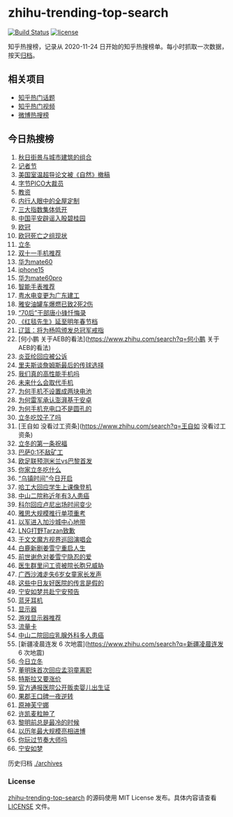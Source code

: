 # zhihu-trending-top-search

[![Build Status](https://github.com/justjavac/zhihu-trending-top-search/workflows/ci/badge.svg?branch=main)](https://github.com/justjavac/zhihu-trending-top-search/actions)
[![license](https://img.shields.io/github/license/justjavac/zhihu-trending-top-search)](https://github.com/justjavac/zhihu-trending-top-search/blob/main/LICENSE)

知乎热搜榜，记录从 2020-11-24
日开始的知乎热搜榜单。每小时抓取一次数据，按天[归档](./archives)。

## 相关项目

- [知乎热门话题](https://github.com/justjavac/zhihu-trending-hot-questions)
- [知乎热门视频](https://github.com/justjavac/zhihu-trending-hot-video)
- [微博热搜榜](https://github.com/justjavac/weibo-trending-hot-search)

## 今日热搜榜

<!-- BEGIN -->
<!-- 最后更新时间 Wed Nov 08 2023 20:16:09 GMT+0800 (China Standard Time) -->

1. [秋日街景与城市建筑的组合](https://www.zhihu.com/search?q=秋日街景与城市建筑的组合)
1. [记者节](https://www.zhihu.com/search?q=记者节)
1. [美国室温超导论文被《自然》撤稿](https://www.zhihu.com/search?q=美国室温超导论文被《自然》撤稿)
1. [字节PICO大裁员](https://www.zhihu.com/search?q=字节PICO大裁员)
1. [教资](https://www.zhihu.com/search?q=教资)
1. [内行人眼中的全屋定制](https://www.zhihu.com/search?q=内行人眼中的全屋定制)
1. [三大指数集体低开](https://www.zhihu.com/search?q=三大指数集体低开)
1. [中国平安辟谣入股碧桂园](https://www.zhihu.com/search?q=中国平安辟谣入股碧桂园)
1. [欧冠](https://www.zhihu.com/search?q=欧冠)
1. [欧冠死亡之组现状](https://www.zhihu.com/search?q=欧冠死亡之组现状)
1. [立冬](https://www.zhihu.com/search?q=立冬)
1. [双十一手机推荐](https://www.zhihu.com/search?q=双十一手机推荐)
1. [华为mate60](https://www.zhihu.com/search?q=华为mate60)
1. [iphone15](https://www.zhihu.com/search?q=iphone15)
1. [华为mate60pro](https://www.zhihu.com/search?q=华为mate60pro)
1. [智能手表推荐](https://www.zhihu.com/search?q=智能手表推荐)
1. [粤水电变更为广东建工](https://www.zhihu.com/search?q=粤水电变更为广东建工)
1. [雅安油罐车爆燃已致2死2伤](https://www.zhihu.com/search?q=雅安油罐车爆燃已致2死2伤)
1. [“70后”干部唐小锋忏悔录](https://www.zhihu.com/search?q=“70后”干部唐小锋忏悔录)
1. [《红毯先生》延至明年春节档](https://www.zhihu.com/search?q=《红毯先生》延至明年春节档)
1. [辽篮：将为杨鸣颁发总冠军戒指](https://www.zhihu.com/search?q=辽篮：将为杨鸣颁发总冠军戒指)
1. [何小鹏 关于AEB的看法](https://www.zhihu.com/search?q=何小鹏 关于AEB的看法)
1. [炎亚纶回应被公诉](https://www.zhihu.com/search?q=炎亚纶回应被公诉)
1. [里夫斯谈詹姆斯最后的传球选择](https://www.zhihu.com/search?q=里夫斯谈詹姆斯最后的传球选择)
1. [我们真的高性能手机吗](https://www.zhihu.com/search?q=我们真的高性能手机吗)
1. [未来什么会取代手机](https://www.zhihu.com/search?q=未来什么会取代手机)
1. [为何手机不设置成两块电池](https://www.zhihu.com/search?q=为何手机不设置成两块电池)
1. [为何雷军承认澎湃基于安卓](https://www.zhihu.com/search?q=为何雷军承认澎湃基于安卓)
1. [为何手机充电口不是圆孔的](https://www.zhihu.com/search?q=为何手机充电口不是圆孔的)
1. [立冬吃饺子了吗](https://www.zhihu.com/search?q=立冬吃饺子了吗)
1. [王自如 没看过工资条](https://www.zhihu.com/search?q=王自如 没看过工资条)
1. [立冬的第一条祝福](https://www.zhihu.com/search?q=立冬的第一条祝福)
1. [巴萨0:1不敌矿工](https://www.zhihu.com/search?q=巴萨0:1不敌矿工)
1. [欧足联预测米兰vs巴黎首发](https://www.zhihu.com/search?q=欧足联预测米兰vs巴黎首发)
1. [你家立冬吃什么](https://www.zhihu.com/search?q=你家立冬吃什么)
1. [“乌镇时间”今日开启](https://www.zhihu.com/search?q=“乌镇时间”今日开启)
1. [哈工大回应学生上课像登机](https://www.zhihu.com/search?q=哈工大回应学生上课像登机)
1. [中山二院称近年有3人患癌](https://www.zhihu.com/search?q=中山二院称近年有3人患癌)
1. [科尔回应卢尼出场时间变少](https://www.zhihu.com/search?q=科尔回应卢尼出场时间变少)
1. [雅思大规模推行单项重考](https://www.zhihu.com/search?q=雅思大规模推行单项重考)
1. [以军进入加沙城中心地带](https://www.zhihu.com/search?q=以军进入加沙城中心地带)
1. [LNG打野Tarzan致歉](https://www.zhihu.com/search?q=LNG打野Tarzan致歉)
1. [于文文魔方视界巡回演唱会](https://www.zhihu.com/search?q=于文文魔方视界巡回演唱会)
1. [白鹿新剧姜雪宁重启人生](https://www.zhihu.com/search?q=白鹿新剧姜雪宁重启人生)
1. [前世谢危对姜雪宁隐忍的爱](https://www.zhihu.com/search?q=前世谢危对姜雪宁隐忍的爱)
1. [医生群里问工资被院长胞兄威胁](https://www.zhihu.com/search?q=医生群里问工资被院长胞兄威胁)
1. [广西沙滩走失6岁女童家长发声](https://www.zhihu.com/search?q=广西沙滩走失6岁女童家长发声)
1. [这些中日友好医院的传言是假的](https://www.zhihu.com/search?q=这些中日友好医院的传言是假的)
1. [宁安如梦共赴宁安预告](https://www.zhihu.com/search?q=宁安如梦共赴宁安预告)
1. [蓝牙耳机](https://www.zhihu.com/search?q=蓝牙耳机)
1. [显示器](https://www.zhihu.com/search?q=显示器)
1. [游戏显示器推荐](https://www.zhihu.com/search?q=游戏显示器推荐)
1. [流量卡](https://www.zhihu.com/search?q=流量卡)
1. [中山二院回应乳腺外科多人患癌](https://www.zhihu.com/search?q=中山二院回应乳腺外科多人患癌)
1. [新疆凌晨连发 6 次地震](https://www.zhihu.com/search?q=新疆凌晨连发 6 次地震)
1. [今日立冬](https://www.zhihu.com/search?q=今日立冬)
1. [董明珠首次回应孟羽童离职](https://www.zhihu.com/search?q=董明珠首次回应孟羽童离职)
1. [特斯拉又要涨价](https://www.zhihu.com/search?q=特斯拉又要涨价)
1. [官方通报医院公开贩卖婴儿出生证](https://www.zhihu.com/search?q=官方通报医院公开贩卖婴儿出生证)
1. [果郡王口碑一夜逆转](https://www.zhihu.com/search?q=果郡王口碑一夜逆转)
1. [原神芙宁娜](https://www.zhihu.com/search?q=原神芙宁娜)
1. [许凯麦粒肿了](https://www.zhihu.com/search?q=许凯麦粒肿了)
1. [黎明前总是最冷的时候](https://www.zhihu.com/search?q=黎明前总是最冷的时候)
1. [以历年最大规模亮相进博](https://www.zhihu.com/search?q=以历年最大规模亮相进博)
1. [你玩过节奏大师吗](https://www.zhihu.com/search?q=你玩过节奏大师吗)
1. [宁安如梦](https://www.zhihu.com/search?q=宁安如梦)

<!-- END -->

历史归档 [./archives](./archives)

### License

[zhihu-trending-top-search](https://github.com/justjavac/zhihu-trending-top-search)
的源码使用 MIT License 发布。具体内容请查看 [LICENSE](./LICENSE) 文件。
